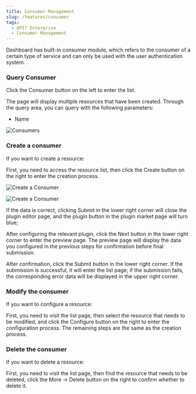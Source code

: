 ```yaml
---
title: Consumer Management
slug: /features/consumer
tags:
  - API7 Enterprise
  - Consumer Management
---
```


Dashboard has built-in consumer module, which refers to the consumer of a certain type of service and can only be used with the user authentication system.

### Query Consumer

Click the Consumer button on the left to enter the list.

The page will display multiple resources that have been created. Through the query area, you can query with the following parameters:

- Name

![Consumers](https://static.apiseven.com/2022/12/30/63ae8c6d1d381.png)

### Create a consumer

If you want to create a resource:

First, you need to access the resource list, then click the Create button on the right to enter the creation process.

![Create a Consumer](https://static.apiseven.com/2022/12/30/63ae8c812e961.png)

![Create a Consumer](https://static.apiseven.com/2022/12/30/63ae8c933a5b2.png)

If the data is correct, clicking Submit in the lower right corner will close the plugin editor page, and the plugin button in the plugin market page will turn blue;

After configuring the relevant plugin, click the Next button in the lower right corner to enter the preview page. The preview page will display the data you configured in the previous steps for confirmation before final submission.

After confirmation, click the Submit button in the lower right corner. If the submission is successful, it will enter the list page; if the submission fails, the corresponding error data will be displayed in the upper right corner.

### Modify the consumer

If you want to configure a resource:

First, you need to visit the list page, then select the resource that needs to be modified, and click the Configure button on the right to enter the configuration process.
The remaining steps are the same as the creation process.

### Delete the consumer

If you want to delete a resource:

First, you need to visit the list page, then find the resource that needs to be deleted, click the More -> Delete button on the right to confirm whether to delete it.
